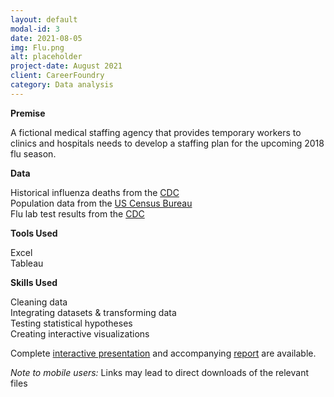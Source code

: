 ```yaml
---
layout: default
modal-id: 3
date: 2021-08-05
img: Flu.png
alt: placeholder
project-date: August 2021
client: CareerFoundry
category: Data analysis
---
```

**Premise**

A fictional medical staffing agency that provides temporary workers to clinics and hospitals needs to develop a staffing plan for the upcoming 2018 flu season.

**Data**

Historical influenza deaths from the [CDC](https://coach-courses-us.s3.amazonaws.com/public/courses/da_program/CDC_Influenza_Deaths_edited.xlsx)  
Population data from the [US Census Bureau](https://coach-courses-us.s3.amazonaws.com/public/courses/data-immersion/A1-A2_Influenza_Project/Census_Population_transformed_202101.csv)  
Flu lab test results from the [CDC](https://images.careerfoundry.com/public/courses/data-immersion/A1-A2_Influenza_Project/CDC_Influenza_Visits.xlsx)

**Tools Used**

Excel  
Tableau

**Skills Used**

Cleaning data  
Integrating datasets & transforming data  
Testing statistical hypotheses  
Creating interactive visualizations

Complete [interactive presentation](https://public.tableau.com/app/profile/errol.hinkamp/viz/PreparingforInfluenzaSeason_16440796931290/PreparingforInfluenzaSeason?publish=yes) and accompanying [report](https://drive.google.com/file/d/1Qz0ls0WsEB4sbdQYDcwZWozyvzQRLnEI/view?usp=sharing) are available.

_Note to mobile users:_ Links may lead to direct downloads of the relevant files
